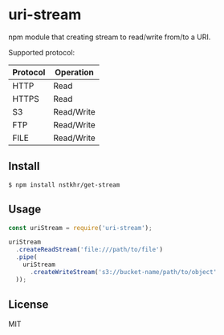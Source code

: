uri-stream
==========

npm module that creating stream to read/write from/to a URI.

Supported protocol:

| Protocol | Operation  |
|:---------|------------|
| HTTP     | Read |
| HTTPS    | Read |
| S3       | Read/Write |
| FTP      | Read/Write |
| FILE     | Read/Write |

## Install

```
$ npm install nstkhr/get-stream
```

## Usage

```js
const uriStream = require('uri-stream');

uriStream
  .createReadStream('file:///path/to/file')
  .pipe(
    uriStream
      .createWriteStream('s3://bucket-name/path/to/object'
  ));
```

## License

MIT
